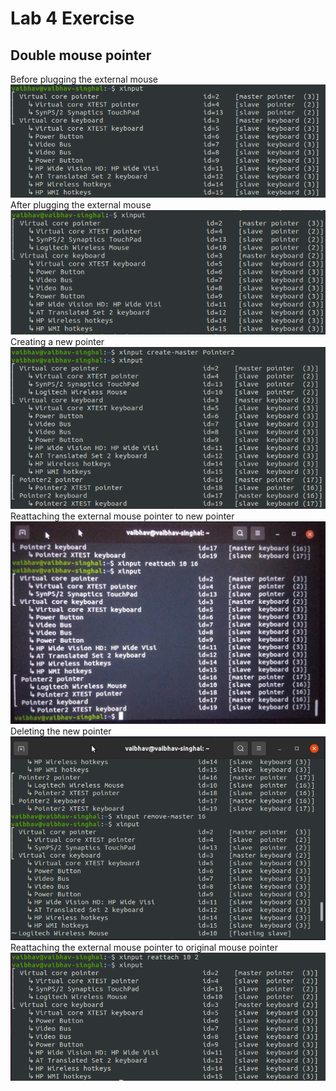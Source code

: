 # Lab 4 Exercise
## Double mouse pointer
Before plugging the external mouse
![1](./ex4ss/1.png)
After plugging the external mouse
![2](./ex4ss/2.png)
Creating a new pointer
![3](./ex4ss/3.png)
Reattaching the external mouse pointer to new pointer
![4](./ex4ss/4.jpeg)
Deleting the new pointer
![5](./ex4ss/5.png)
Reattaching the external mouse pointer to original mouse pointer
![6](./ex4ss/6.png)
